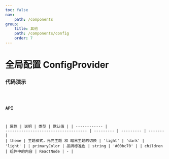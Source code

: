 ```yaml
---
toc: false
nav:
    path: /components
group:
    title: 其他
    path: /components/config
    order: 7
---
```


# 全局配置 ConfigProvider

### 代码演示

<code src="./demo/index.tsx" />

### API

| 属性         | 说明                                 | 类型      | 默认值    |
| ------------ | ------------------------------------ | --------- | --------- | ------- |
| theme        | 主题模式，光亮主题 和 暗黑主题的切换 | 'light'   | 'dark'    | 'light' |
| primaryColor | 品牌标准色                           | string    | '#00bc70' |
| children     | 组件中的内容                         | ReactNode | -         |
